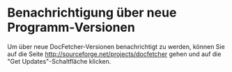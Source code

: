 Benachrichtigung über neue Programm-Versionen
=============================================
Um über neue DocFetcher-Versionen benachrichtigt zu werden, können Sie auf die Seite <http://sourceforge.net/projects/docfetcher> gehen und auf die "Get Updates"-Schaltfläche klicken.